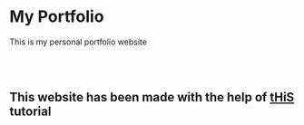 <h1>My Portfolio</h1>
<p>This is my personal portfolio website</p>
<br>
<br>
<h2>This website has been made with the help of <a href="https://youtu.be/0fYi8SGA20k">tHiS</a> tutorial</h2>
